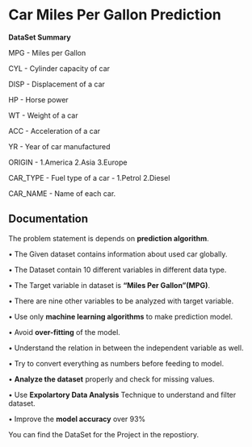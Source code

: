 
# Car Miles Per Gallon Prediction

**DataSet Summary**


MPG - Miles per Gallon

CYL - Cylinder capacity of car

DISP - Displacement of a car

HP - Horse power

WT - Weight of a car

ACC - Acceleration of a car

YR - Year of car manufactured

ORIGIN - 1.America 2.Asia 3.Europe

CAR_TYPE - Fuel type of a car - 1.Petrol 2.Diesel

CAR_NAME - Name of each car.


## Documentation


The problem statement is depends on **prediction algorithm**.

• The Given dataset contains information about used car globally.

• The Dataset contain 10 different variables in different data type.

• The Target variable in dataset is **“Miles Per Gallon”(MPG)**. 

• There are nine other variables to be analyzed with target variable. 

• Use only **machine learning algorithms** to make prediction model.

• Avoid **over-fitting** of the model. 

• Understand the relation in between the independent variable as well. 

• Try to convert everything as numbers before feeding to model.

• **Analyze the dataset** properly and check for missing values. 

• Use **Expolartory Data Analysis** Technique to understand and filter dataset. 

• Improve the **model accuracy** over 93%

You can find the DataSet for the Project in the repostiory.
